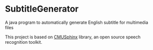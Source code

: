 # SubtitleGenerator
A java program to automatically generate English subtitle for multimedia files 

This project is based on [CMUSphinx](https://cmusphinx.github.io/) library, an open source speech recognition toolkit. 
